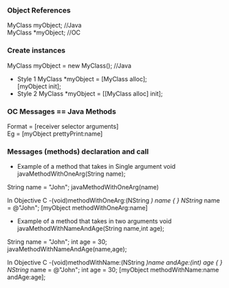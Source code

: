 ### Object References
MyClass myObject; //Java <br>
MyClass *myObject; //OC<br>

### Create instances
MyClass myObject = new MyClass(); //Java <br>
- Style 1
MyClass *myObject = [MyClass alloc];<br>
[myObject init];<br>
- Style 2
MyClass *myObject = [[MyClass alloc] init];<br>

### OC Messages == Java Methods
Format = [receiver selector arguments]<br>
Eg = [myObject prettyPrint:name]<br>

### Messages (methods) declaration and call
- Example of a method that takes in Single argument
void javaMethodWithOneArg(String name);

String name = "John";
javaMethodWithOneArg(name)

In Objective C
-(void)methodWithOneArg:(NString *) name {
}
NString* name = @"John";
[myObject methodWithOneArg:name]

- Example of a method that takes in two arguments
void javaMethodWithNameAndAge(String name,int age);

String name = "John";
int age = 30;
javaMethodWithNameAndAge(name,age);

In Objective C
-(void)methodWithName:(NString *)name andAge:(int) age {
}
NString* name = @"John";
int age = 30;
[myObject methodWithName:name andAge:age];

